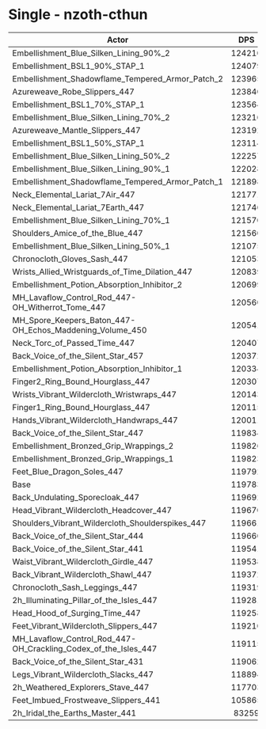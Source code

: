# Single - nzoth-cthun
| Actor | DPS | Increase |
|---|:---:|:---:|
|Embellishment_Blue_Silken_Lining_90%_2|124210|3.70%|
|Embellishment_BSL1_90%_STAP_1|124079|3.59%|
|Embellishment_Shadowflame_Tempered_Armor_Patch_2|123965|3.49%|
|Azureweave_Robe_Slippers_447|123840|3.39%|
|Embellishment_BSL1_70%_STAP_1|123564|3.16%|
|Embellishment_Blue_Silken_Lining_70%_2|123216|2.87%|
|Azureweave_Mantle_Slippers_447|123192|2.85%|
|Embellishment_BSL1_50%_STAP_1|123114|2.78%|
|Embellishment_Blue_Silken_Lining_50%_2|122257|2.07%|
|Embellishment_Blue_Silken_Lining_90%_1|122028|1.87%|
|Embellishment_Shadowflame_Tempered_Armor_Patch_1|121898|1.77%|
|Neck_Elemental_Lariat_7Air_447|121771|1.66%|
|Neck_Elemental_Lariat_7Earth_447|121746|1.64%|
|Embellishment_Blue_Silken_Lining_70%_1|121570|1.49%|
|Shoulders_Amice_of_the_Blue_447|121560|1.48%|
|Embellishment_Blue_Silken_Lining_50%_1|121075|1.08%|
|Chronocloth_Gloves_Sash_447|121053|1.06%|
|Wrists_Allied_Wristguards_of_Time_Dilation_447|120839|0.88%|
|Embellishment_Potion_Absorption_Inhibitor_2|120699|0.77%|
|MH_Lavaflow_Control_Rod_447-OH_Witherrot_Tome_447|120560|0.65%|
|MH_Spore_Keepers_Baton_447-OH_Echos_Maddening_Volume_450|120541|0.63%|
|Neck_Torc_of_Passed_Time_447|120407|0.52%|
|Back_Voice_of_the_Silent_Star_457|120372|0.49%|
|Embellishment_Potion_Absorption_Inhibitor_1|120334|0.46%|
|Finger2_Ring_Bound_Hourglass_447|120307|0.44%|
|Wrists_Vibrant_Wildercloth_Wristwraps_447|120143|0.30%|
|Finger1_Ring_Bound_Hourglass_447|120115|0.28%|
|Hands_Vibrant_Wildercloth_Handwraps_447|120011|0.19%|
|Back_Voice_of_the_Silent_Star_447|119834|0.04%|
|Embellishment_Bronzed_Grip_Wrappings_2|119826|0.04%|
|Embellishment_Bronzed_Grip_Wrappings_1|119823|0.03%|
|Feet_Blue_Dragon_Soles_447|119792|0.01%|
|Base|119783|0.00%|
|Back_Undulating_Sporecloak_447|119692|-0.08%|
|Head_Vibrant_Wildercloth_Headcover_447|119670|-0.09%|
|Shoulders_Vibrant_Wildercloth_Shoulderspikes_447|119661|-0.10%|
|Back_Voice_of_the_Silent_Star_444|119660|-0.10%|
|Back_Voice_of_the_Silent_Star_441|119541|-0.20%|
|Waist_Vibrant_Wildercloth_Girdle_447|119538|-0.20%|
|Back_Vibrant_Wildercloth_Shawl_447|119372|-0.34%|
|Chronocloth_Sash_Leggings_447|119319|-0.39%|
|2h_Illuminating_Pillar_of_the_Isles_447|119281|-0.42%|
|Head_Hood_of_Surging_Time_447|119258|-0.44%|
|Feet_Vibrant_Wildercloth_Slippers_447|119210|-0.48%|
|MH_Lavaflow_Control_Rod_447-OH_Crackling_Codex_of_the_Isles_447|119115|-0.56%|
|Back_Voice_of_the_Silent_Star_431|119062|-0.60%|
|Legs_Vibrant_Wildercloth_Slacks_447|118894|-0.74%|
|2h_Weathered_Explorers_Stave_447|117703|-1.74%|
|Feet_Imbued_Frostweave_Slippers_441|105865|-11.62%|
|2h_Iridal_the_Earths_Master_441|83259|-30.49%|
